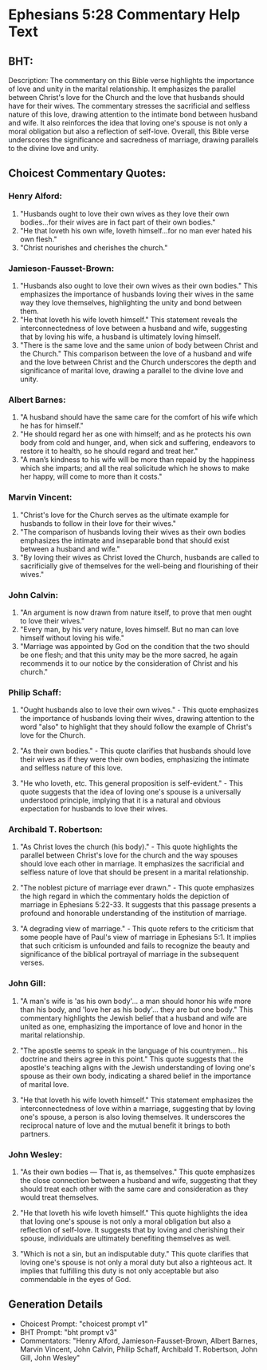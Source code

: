 # Ephesians 5:28 Commentary Help Text

## BHT:
Description:
The commentary on this Bible verse highlights the importance of love and unity in the marital relationship. It emphasizes the parallel between Christ's love for the Church and the love that husbands should have for their wives. The commentary stresses the sacrificial and selfless nature of this love, drawing attention to the intimate bond between husband and wife. It also reinforces the idea that loving one's spouse is not only a moral obligation but also a reflection of self-love. Overall, this Bible verse underscores the significance and sacredness of marriage, drawing parallels to the divine love and unity.

## Choicest Commentary Quotes:
### Henry Alford:
1) "Husbands ought to love their own wives as they love their own bodies...for their wives are in fact part of their own bodies." 
2) "He that loveth his own wife, loveth himself...for no man ever hated his own flesh." 
3) "Christ nourishes and cherishes the church."

### Jamieson-Fausset-Brown:
1. "Husbands also ought to love their own wives as their own bodies." This emphasizes the importance of husbands loving their wives in the same way they love themselves, highlighting the unity and bond between them.
2. "He that loveth his wife loveth himself." This statement reveals the interconnectedness of love between a husband and wife, suggesting that by loving his wife, a husband is ultimately loving himself.
3. "There is the same love and the same union of body between Christ and the Church." This comparison between the love of a husband and wife and the love between Christ and the Church underscores the depth and significance of marital love, drawing a parallel to the divine love and unity.

### Albert Barnes:
1. "A husband should have the same care for the comfort of his wife which he has for himself."
2. "He should regard her as one with himself; and as he protects his own body from cold and hunger, and, when sick and suffering, endeavors to restore it to health, so he should regard and treat her."
3. "A man’s kindness to his wife will be more than repaid by the happiness which she imparts; and all the real solicitude which he shows to make her happy, will come to more than it costs."

### Marvin Vincent:
1. "Christ's love for the Church serves as the ultimate example for husbands to follow in their love for their wives." 
2. "The comparison of husbands loving their wives as their own bodies emphasizes the intimate and inseparable bond that should exist between a husband and wife." 
3. "By loving their wives as Christ loved the Church, husbands are called to sacrificially give of themselves for the well-being and flourishing of their wives."

### John Calvin:
1. "An argument is now drawn from nature itself, to prove that men ought to love their wives."
2. "Every man, by his very nature, loves himself. But no man can love himself without loving his wife."
3. "Marriage was appointed by God on the condition that the two should be one flesh; and that this unity may be the more sacred, he again recommends it to our notice by the consideration of Christ and his church."

### Philip Schaff:
1. "Ought husbands also to love their own wives." - This quote emphasizes the importance of husbands loving their wives, drawing attention to the word "also" to highlight that they should follow the example of Christ's love for the Church.

2. "As their own bodies." - This quote clarifies that husbands should love their wives as if they were their own bodies, emphasizing the intimate and selfless nature of this love.

3. "He who loveth, etc. This general proposition is self-evident." - This quote suggests that the idea of loving one's spouse is a universally understood principle, implying that it is a natural and obvious expectation for husbands to love their wives.

### Archibald T. Robertson:
1. "As Christ loves the church (his body)." - This quote highlights the parallel between Christ's love for the church and the way spouses should love each other in marriage. It emphasizes the sacrificial and selfless nature of love that should be present in a marital relationship.

2. "The noblest picture of marriage ever drawn." - This quote emphasizes the high regard in which the commentary holds the depiction of marriage in Ephesians 5:22-33. It suggests that this passage presents a profound and honorable understanding of the institution of marriage.

3. "A degrading view of marriage." - This quote refers to the criticism that some people have of Paul's view of marriage in Ephesians 5:1. It implies that such criticism is unfounded and fails to recognize the beauty and significance of the biblical portrayal of marriage in the subsequent verses.

### John Gill:
1. "A man's wife is 'as his own body'... a man should honor his wife more than his body, and 'love her as his body'... they are but one body." This commentary highlights the Jewish belief that a husband and wife are united as one, emphasizing the importance of love and honor in the marital relationship.

2. "The apostle seems to speak in the language of his countrymen... his doctrine and theirs agree in this point." This quote suggests that the apostle's teaching aligns with the Jewish understanding of loving one's spouse as their own body, indicating a shared belief in the importance of marital love.

3. "He that loveth his wife loveth himself." This statement emphasizes the interconnectedness of love within a marriage, suggesting that by loving one's spouse, a person is also loving themselves. It underscores the reciprocal nature of love and the mutual benefit it brings to both partners.

### John Wesley:
1. "As their own bodies — That is, as themselves." This quote emphasizes the close connection between a husband and wife, suggesting that they should treat each other with the same care and consideration as they would treat themselves.

2. "He that loveth his wife loveth himself." This quote highlights the idea that loving one's spouse is not only a moral obligation but also a reflection of self-love. It suggests that by loving and cherishing their spouse, individuals are ultimately benefiting themselves as well.

3. "Which is not a sin, but an indisputable duty." This quote clarifies that loving one's spouse is not only a moral duty but also a righteous act. It implies that fulfilling this duty is not only acceptable but also commendable in the eyes of God.


## Generation Details
- Choicest Prompt: "choicest prompt v1"
- BHT Prompt: "bht prompt v3"
- Commentators: "Henry Alford, Jamieson-Fausset-Brown, Albert Barnes, Marvin Vincent, John Calvin, Philip Schaff, Archibald T. Robertson, John Gill, John Wesley"

